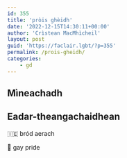 ```yaml
---
id: 355
title: 'pròis ghèidh'
date: '2022-12-15T14:30:11+00:00'
author: 'Crìstean MacMhìcheil'
layout: post
guid: 'https://faclair.lgbt/?p=355'
permalink: /prois-gheidh/
categories:
    - gd
---
```


## Mìneachadh

## Eadar-theangachaidhean

&#x1f1ee;&#x1f1ea; bród aerach

&#x1f3f4;&#xe0067;&#xe0062;&#xe0065;&#xe006e;&#xe0067;&#xe007f; gay pride